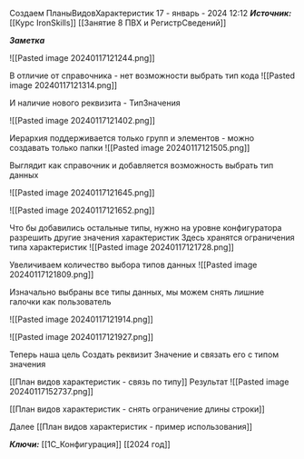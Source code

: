 
Создаем ПланыВидовХарактеристик
 17 - январь - 2024  12:12 
***Источник:***  [[Курс IronSkills]] [[Занятие 8 ПВХ и РегистрСведений]]

***Заметка*** 

![[Pasted image 20240117121244.png]]

В отличие от справочника - нет возможности выбрать тип кода
![[Pasted image 20240117121314.png]]

И наличие нового реквизита - ТипЗначения

![[Pasted image 20240117121402.png]]

Иерархия поддерживается только групп и элементов - можно создавать только папки
![[Pasted image 20240117121505.png]]

Выглядит как справочник и добавляется возможность выбрать тип данных

![[Pasted image 20240117121645.png]]

![[Pasted image 20240117121652.png]]

Что бы добавились остальные типы, нужно на уровне конфигуратора разрешить другие значения характеристик
Здесь хранятся ограничения типа характеристик
![[Pasted image 20240117121728.png]]

Увеличиваем количество выбора типов данных
![[Pasted image 20240117121809.png]]

Изначально выбраны все типы данных, мы можем снять лишние галочки как пользователь

![[Pasted image 20240117121914.png]]


![[Pasted image 20240117121927.png]]

Теперь наша цель Создать реквизит Значение и связать его с типом значения

[[План видов характеристик - связь по типу]]
Результат
![[Pasted image 20240117152737.png]]


[[План видов характеристик - снять ограничение длины строки]]

Далее 
[[План видов характеристик - пример использования]]

***Ключи:*** [[1С_Конфигурация]] [[2024 год]]